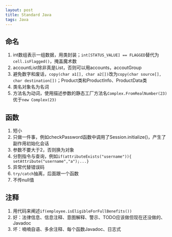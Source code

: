 ```yaml
---
layout: post
title: Standard Java
tags: Java
---
```

## 命名

1. int数组表示一组数据，用类封装；`int[STATUS_VALUE] == FLAGGED`替代为`cell.isFlagged()`，掩盖魔术数
2. accountList除非真是List，否则可以用accounts，accoutGroup
3. 避免数字和废话，`copy(char a1[], char a2[])`改为`copy(char source[], char destination[])`；Product类和ProductInfo、ProductData类
4. 类名对象名为名词
5. 方法名为动词，使用描述参数的静态工厂方法名`Complex.FromRealNumber(23)`优于`new Complex(23)`

## 函数
1. 短小
2. 只做一件事，例如checkPassword函数中调用了Session.initialize()，产生了副作用初始化会话
3. 参数不要大于2，否则换为对象
4. 分割指令与查询，例如`if(attributeExists("username")){ setAttribute("username","a");...}`
5. 异常代替错误码
6. `try/catch`抽离，后面跟一个函数
7. 不传null值

## 注释

1. 用代码来阐述`if(employee.isEligibleForFullBenefits())`
2. 好：法律信息、信息注释、意图解释、警示、TODO应该做但现在还没做的、Javadoc
3. 坏：喃喃自语、多余注释、每个函数Javadoc、日志式
